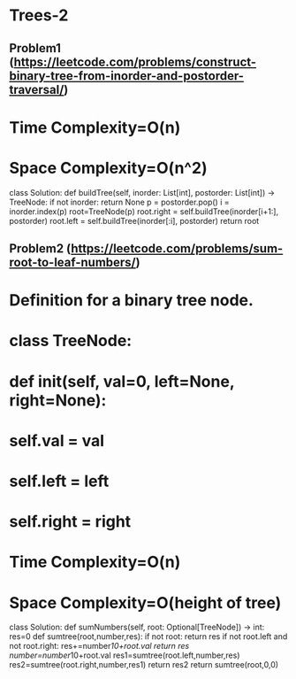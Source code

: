 # Trees-2

## Problem1 (https://leetcode.com/problems/construct-binary-tree-from-inorder-and-postorder-traversal/)
# Time Complexity=O(n)
# Space Complexity=O(n^2)
class Solution:
    def buildTree(self, inorder: List[int], postorder: List[int]) -> TreeNode:
        if not inorder:
            return None
        p = postorder.pop()
        i = inorder.index(p)
        root=TreeNode(p)
        root.right = self.buildTree(inorder[i+1:], postorder)
        root.left = self.buildTree(inorder[:i], postorder)
        return root


## Problem2 (https://leetcode.com/problems/sum-root-to-leaf-numbers/)

# Definition for a binary tree node.
# class TreeNode:
#     def __init__(self, val=0, left=None, right=None):
#         self.val = val
#         self.left = left
#         self.right = right
# Time Complexity=O(n)
# Space Complexity=O(height of tree)
class Solution:
    def sumNumbers(self, root: Optional[TreeNode]) -> int:
        res=0
        def sumtree(root,number,res):
            if not root:
                return res
            if not root.left and not root.right:
                res+=number*10+root.val
                return res
            number=number*10+root.val
            res1=sumtree(root.left,number,res)
            res2=sumtree(root.right,number,res1)
            return res2
        return sumtree(root,0,0)
        
   
